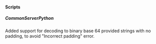 
#### Scripts

##### CommonServerPython

Added support for decoding to binary base 64 provided strings with no padding, to avoid "Incorrect padding" error.
